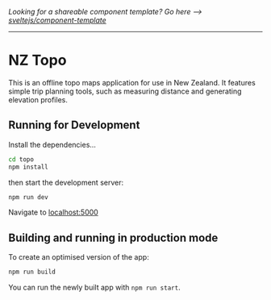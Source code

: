 *Looking for a shareable component template? Go here --> [sveltejs/component-template](https://github.com/sveltejs/component-template)*

---

# NZ Topo

This is an offline topo maps application for use in New Zealand. It features simple trip planning tools, such as measuring distance and generating elevation profiles.


## Running for Development

Install the dependencies...

```bash
cd topo
npm install
```

then start the development server:

```bash
npm run dev
```

Navigate to [localhost:5000](http://localhost:5000)


## Building and running in production mode

To create an optimised version of the app:

```bash
npm run build
```

You can run the newly built app with `npm run start`.

